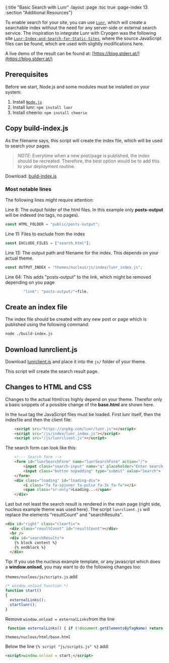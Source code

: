 {:title "Basic Search with Lunr"
 :layout :page
 :toc true
 :page-index 13
 :section "Additional Resources"}

To enable search for your site, you can use [`Lunr`](https://lunrjs.com/), which will create a searchable index without the need for any server-side or external search service. The inspiration to integrate Lunr with Cryogen was the following site [`Lunr-Index-and-Search-for-Static-Sites`](https://github.com/BLE-LTER/Lunr-Index-and-Search-for-Static-Sites), where the source JavaScript files can be found, which are used with slightly modifications here.

A live demo of the result can be found at: [https://blog.stderr.at/](https://blog.stderr.at/)

## Prerequisites
Before we start, Node.js and some modules must be installed on your system:

1. Install [`Node.js`](https://nodejs.org/en/download/)
2. Install lunr: `npm install lunr`
3. Install cheerio: `npm install cheerio`

## Copy build-index.js
As the filename says, this script will create the index file, which will be used to search your pages.

> *NOTE*: Everytime when a new post/page is published, the index should be recreated. Therefore, the best option would be to add this to your deployment routine.

Download: [build-index.js](/lunr/build-index.js)

### Most notable lines

The following lines might require attention:

Line 8: The output folder of the html files. In this example only **posts-output** will be indexed (no tags, no pages).
```js
const HTML_FOLDER = "public/posts-output";
```

Line 11: Files to exclude from the index
```js
const EXCLUDE_FILES = ["search.html"];
```

Line 13: The output path and filename for the index. This depends on your actual theme.
```js
const OUTPUT_INDEX = "themes/nucleus/js/index/lunr_index.js";
```

Line 64: This adds "posts-output" to the link, which might be removed depending on you page
```js
        "link": "posts-output/"+file,
```

## Create an index file
The index file should be created with any new post or page which is published using the following command:
```bash
node ./build-index.js
```
## Download lunrclient.js
Download [lunrclient.js](/lunr/lunrclient.js) and place it into the `js/` folder of your theme.

This script will create the search result page.

## Changes to HTML and CSS
Changes to the actual html/css highly depend on your theme. Therefor only a basic snippets of a possible change of the **base.html** are shown here.

In the `head` tag the JavaScript files must be loaded. First lunr itself, then the indexfile and then the client file:
```html
    <script src="https://unpkg.com/lunr/lunr.js"></script>
    <script src="/js/index/lunr_index.js"></script>
    <script src="/js/lunrclient.js"></script>
```

The search form can look like this:
```html
    <!--- Search form -->
    <form id="lunrSearchForm" name="lunrSearchForm" action="/">
        <input class="search-input" name="q" placeholder="Enter search term" type="text">
        <input class="button nopadding" type="submit" value="Search">
    </form>
    <div class="loading" id="loading-div">
        <i class="fa fa-spinner fa-pulse fa-3x fa-fw"></i>
        <span class="sr-only">Loading...</span>
    </div>
```

Last but not least the search result is rendered in the main page (right side, nucleus example theme was used here).
The script `lunrclient.js` will replace the elements "resultCount" and "searchResults".
```html
<div id="right" class="clearfix">
  <div class="resultCount" id="resultCount"></div>
  <hr />
  <div id="searchResults">
    {% block content %}
    {% endblock %}
  </div>
```

Tip: If you use the nucleus example template, or any javascript which does a **window.onload**, you may want to do the following changes too:

`themes/nucleus/js/scripts.js`
add
```js
/* window.onload function */
function start()
{
  externalLinks();
  startlunr();
}
```

Remove `window.onload = externalLinks`from the line
```js
 function externalLinks() { if (!document.getElementsByTagName) return; var anchors = document.getElementsByTagName("a"); for (var i=0; i<anchors.length; i++) { var anchor = anchors[i]; if (anchor.getAttribute("href") && anchor.getAttribute("rel") == "external") anchor.target = "_blank"; } } window.onload = externalLinks;
```

`themes/nucleus/html/base.html`

Below the line `{% script "js/scripts.js" %}` add:

```html
<script>window.onload = start;</script>
```

